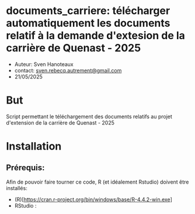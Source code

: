 # documents_carriere: télécharger automatiquement les documents relatif à la demande d'extesion de la carrière de Quenast - 2025

- Auteur: Sven Hanoteaux
- contact: sven.rebecq.autrement@gmail.com
- 21/05/2025

# But

Script permettant le téléchargement des documents relatifs au projet d'extension de la carrière de Quenast - 2025

# Installation

## Prérequis:

Afin de pouvoir faire tourner ce code, R (et idéalement Rstudio) doivent être installés:
- (R)[https://cran.r-project.org/bin/windows/base/R-4.4.2-win.exe]
- RStudio : 